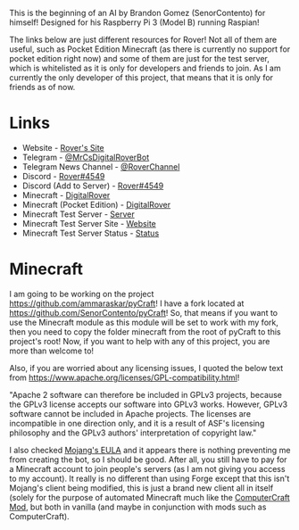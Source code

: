 This is the beginning of an AI by Brandon Gomez (SenorContento) for himself! Designed for his Raspberry Pi 3 (Model B) running Raspian!

The links below are just different resources for Rover! Not all of them are useful, such as Pocket Edition Minecraft (as there is currently no support for pocket edition right now) and some of them are just for the test server, which is whitelisted as it is only for developers and friends to join. As I am currently the only developer of this project, that means that it is only for friends as of now.

# Links

* Website - [Rover's Site](https://rover.senorcontento.com/)
* Telegram - [@MrCsDigitalRoverBot](https://t.me/MrCsDigitalRoverBot)
* Telegram News Channel - [@RoverChannel](https://t.me/RoverChannel)
* Discord - [Rover#4549](https://discordapp.com/channels/@me/314885235495927808)
* Discord (Add to Server) - [Rover#4549](https://brandons.site/roverDiscord)
* Minecraft - [DigitalRover](https://namemc.com/profile/aac15086-9b8f-4fb6-bb33-ff27cae2d873)
* Minecraft (Pocket Edition) - [DigitalRover](https://account.xbox.com/en-us/Profile?gamerTag=DigitalRover)
* Minecraft Test Server - [Server](http://play.minecraft.senorcontento.com:25565/)
* Minecraft Test Server Site - [Website](https://minecraft.senorcontento.com/)
* Minecraft Test Server Status - [Status](https://mcserverstatus.com/viewserver/33931)

# Minecraft

I am going to be working on the project https://github.com/ammaraskar/pyCraft! I have a fork located at https://github.com/SenorContento/pyCraft! So, that means if you want to use the Minecraft module as this module will be set to work with my fork, then you need to copy the folder minecraft from the root of pyCraft to this project's root! Now, if you want to help with any of this project, you are more than welcome to!

Also, if you are worried about any licensing issues, I quoted the below text from https://www.apache.org/licenses/GPL-compatibility.html!

"Apache 2 software can therefore be included in GPLv3 projects, because the GPLv3 license accepts our software into GPLv3 works. However, GPLv3 software cannot be included in Apache projects. The licenses are incompatible in one direction only, and it is a result of ASF's licensing philosophy and the GPLv3 authors' interpretation of copyright law."

I also checked [Mojang's EULA](https://account.mojang.com/documents/minecraft_eula) and it appears there is nothing preventing me from creating the bot, so I should be good. After all, you still have to pay for a Minecraft account to join people's servers (as I am not giving you access to my account). It really is no different than using Forge except that this isn't Mojang's client being modified, this is just a brand new client all in itself (solely for the purpose of automated Minecraft much like the [ComputerCraft Mod](https://github.com/dan200/ComputerCraft), but both in vanilla (and maybe in conjunction with mods such as ComputerCraft).
